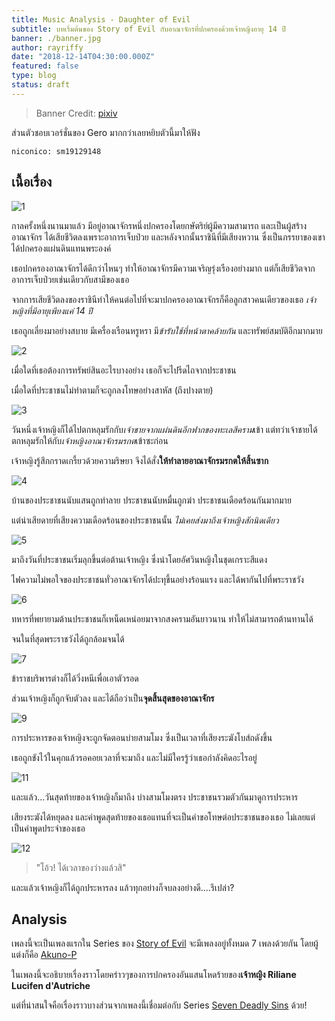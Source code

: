 ```yaml
---
title: Music Analysis - Daughter of Evil
subtitle: บทเริ่มต้นของ Story of Evil กับอาณาจักรที่ปกครองด้วยเจ้าหญิงอายุ 14 ปี
banner: ./banner.jpg
author: rayriffy
date: "2018-12-14T04:30:00.000Z"
featured: false
type: blog
status: draft
---
```


> Banner Credit: [pixiv](https://www.pixiv.net/member_illust.php?mode=medium&illust_id=40246102)

ส่วนตัวชอบเวอร์ชั่นของ Gero มากกว่าเลยหยิบตัวนี้มาให้ฟัง

`niconico: sm19129148`

## เนื้อเรื่อง

![1](./1.jpg)

กาลครั้งหนึ่งนานมาแล้ว มีอยู่อาณาจักรหนึ่งปกครองโดยกษัตริย์ผู้มีความสามารถ และเป็นผู้สร้างอาณาจักร ได้เสียชีวิตลงเพราะอาการเจ็บป่วย และหลังจากนั้นราชินีที่มีเสียงหวาน ซึ่งเป็นภรรยาของเขาได้ปกครองแผ่นดินแทนพระองค์

เธอปกครองอาณาจักรได้ดีกว่าไหนๆ ทำให้อาณาจักรมีความเจริญรุ่งเรืองอย่างมาก แต่ก็เสียชีวิตจากอาการเจ็บป่วยเช่นเดียวกับสามีของเธอ

จากการเสียชีวิตลงของราชินีทำให้คนต่อไปที่จะมาปกครองอาณาจักรก็คือลูกสาวคนเดียวของเธอ *เจ้าหญิงที่มีอายุเพียงแค่ 14 ปี*

เธอถูกเลี่ยงมาอย่างสบาย มีเครื่องเรือนหรูหรา มี*ข้ารับใช้ที่หน้าตาคล้ายกัน* และทรัพย์สมบัติอีกมากมาย

![2](./2.jpg)

เมื่อใดที่เธอต้องการทรัพย์สินอะไรบางอย่าง เธอก็จะไปรีดไถจากประชาชน

เมื่อใดที่ประชาชนไม่ทำตามก็จะถูกลงโทษอย่างสาหัส (ถึงปางตาย)

![3](./3.jpg)

วันหนึ่งเจ้าหญิงก็ได้ไปตกหลุมรักกับ*เจ้าชายจากแผ่นดินอีกฟากของทะเลสีคราม*เข้า แต่ทว่าเจ้าชายได้ตกหลุมรักให้กับ*เจ้าหญิงอาณาจักรมรกต*เข้าซะก่อน

เจ้าหญิงรู้สึกกราดเกรี้ยวด้วยความริษยา จึงได้สั่ง**ให้ทำลายอาณาจักรมรกตให้สิ้นซาก**

![4](./4.jpg)

บ้านของประชาชนนับแสนถูกทำลาย ประชาชนนับหมื่นถูกฆ่า ประชาชนเดือดร้อนกันมากมาย

แต่น่าเสียดายที่เสียงความเดือดร้อนของประชาชนนั้น *ไม่เคยส่งมาถึงเจ้าหญิงสักนิดเดียว*

![5](./5.jpg)

มาถึงวันที่ประชาชนเริ่มลุกขึ้นต่อต้านเจ้าหญิง ซึ่งนำโดยอัศวินหญิงในชุดเกราะสีแดง

ไฟความไม่พอใจของประชาชนทั่วอาณาจักรได้ปะทุขึ้นอย่างร้อนแรง และได้พากันไปที่พระราชวัง

![6](./6.jpg)

ทหารที่พยายามต้านประชาชนก็เหน็ดเหน่อยมาจากสงครามอันยาวนาน ทำให้ไม่สามารถต้านทานได้

จนในที่สุดพระราชวังได้ถูกล้อมจนได้

![7](./7.jpg)

ข้าราชบริพารต่างก็ได้วิ่งหนีเพื่อเอาตัวรอด

ส่วนเจ้าหญิงก็ถูกจับตัวลง และได้ถือว่าเป็น**จุดสิ้นสุดของอาณาจักร**

![9](./9.jpg)

การประหารของเจ้าหญิงจะถูกจัดตอนบ่ายสามโมง ซึ่งเป็นเวลาที่เสียงระฆังโบส์ถดังขึ้น

เธอถูกขังไว้ในคุกแล้วรอคอยเวลาที่จะมาถึง และไม่มีใครรู้ว่าเธอกำลังคิดอะไรอยู่ 

![11](./11.jpg)

และแล้ว...วันสุดท้ายของเจ้าหญิงก็มาถึง บ่างสามโมงตรง ประชาชนรวมตัวกันมาดูการประหาร

เสียงระฆังได้หยุดลง และคำพูดสุดท้ายของเธอแทนที่จะเป็นคำขอโทษต่อประชาชนของเธอ ไม่เลยแต่เป็นคำพูดประจำของเธอ

![12](./12.jpg)

> "โอ้ว! ได้เวลาของว่างแล้วสิ"

และแล้วเจ้าหญิงก็ได้ถูกประหารลง แล้วทุกอย่างก็จบลงอย่างดี....รึเปล่า?

## Analysis

เพลงนี้จะเป็นเพลงแรกใน Series ของ [Story of Evil](http://vocaloid.wikia.com/wiki/Story_of_Evil) จะมีเพลงอยู่ทั้งหมด 7 เพลงด้วยกัน โดยผู้แต่งก็คือ [Akuno-P](http://mothy.blog39.fc2.com/)

ในเพลงนี้จะอธิบายเรื่องราวโดยคร่าวๆของการปกครองอันแสนโหดร้ายของ**เจ้าหญิง Riliane Lucifen d'Autriche**

แต่ที่น่าสนใจคือเรื่องราวบางส่วนจากเพลงนี้เชื่อมต่อกับ Series [Seven Deadly Sins](http://vocaloid.wikia.com/wiki/Seven_Deadly_Sins) ด้วย!